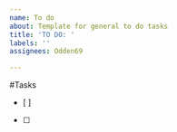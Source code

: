```yaml
---
name: To do
about: Template for general to do tasks
title: 'TO DO: '
labels: ''
assignees: Odden69

---
```


#Tasks
- [ ] 
- [ ]
